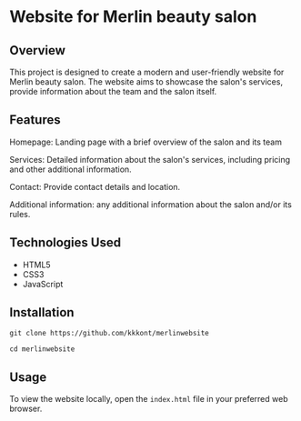 # Website for Merlin beauty salon

## Overview

This project is designed to create a modern and user-friendly website for Merlin beauty salon. The website aims to showcase the salon's services, provide information about the team and the salon itself.

## Features

Homepage: Landing page with a brief overview of the salon and its team

Services: Detailed information about the salon's services, including pricing and other additional information.

Contact: Provide contact details and location.

Additional information: any additional information about the salon and/or its rules.

## Technologies Used

* HTML5
* CSS3
* JavaScript

## Installation

```
git clone https://github.com/kkkont/merlinwebsite
```

```
cd merlinwebsite
```

## Usage

To view the website locally, open the `index.html` file in your preferred web browser.
